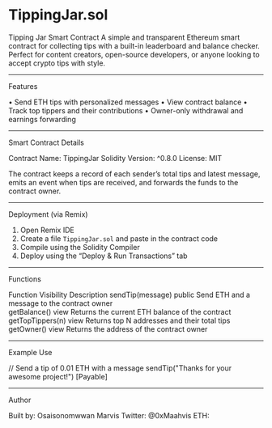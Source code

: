 # TippingJar.sol
Tipping Jar Smart Contract
A simple and transparent Ethereum smart contract for collecting tips with a built-in leaderboard and balance checker. Perfect for content creators, open-source developers, or anyone looking to accept crypto tips with style.

---

Features

• Send ETH tips with personalized messages
• View contract balance
• Track top tippers and their contributions
• Owner-only withdrawal and earnings forwarding


---

Smart Contract Details

Contract Name: TippingJar
Solidity Version: ^0.8.0
License: MIT

The contract keeps a record of each sender’s total tips and latest message, emits an event when tips are received, and forwards the funds to the contract owner.

---

Deployment (via Remix)

1. Open Remix IDE
2. Create a file `TippingJar.sol` and paste in the contract code
3. Compile using the Solidity Compiler
4. Deploy using the “Deploy & Run Transactions” tab


---

Functions

Function	Visibility	Description	
sendTip(message)	public	Send ETH and a message to the contract owner	
getBalance()	view	Returns the current ETH balance of the contract	
getTopTippers(n)	view	Returns top N addresses and their total tips	
getOwner()	view	Returns the address of the contract owner	


---

Example Use

// Send a tip of 0.01 ETH with a message
sendTip("Thanks for your awesome project!") [Payable]

---

Author

Built by: Osaisonomwwan Marvis
Twitter: @0xMaahvis
ETH: 
